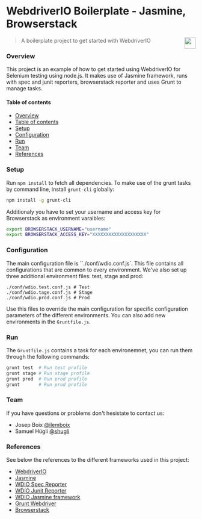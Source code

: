 # WebdriverIO Boilerplate - Jasmine, Browserstack

<img align="right" height="30" src="http://www.srgssr.ch/fileadmin/templates/images/SRGLogo.gif">

> A boilerplate project to get started with WebdriverIO

### Overview

This project is an example of how to get started using WebdriverIO for Selenium testing using node.js. It makes use of Jasmine framework, runs with spec and junit reporters, browserstack reporter and uses Grunt to manage tasks.

#### Table of contents

* [Overview](#overview)
* [Table of contents](#table-of-contents)
* [Setup](#setup)
* [Configuration](#configuration)
* [Run](#run)
* [Team](#team)
* [References](#references)

### Setup

Run `npm install` to fetch all dependencies. To make use of the grunt tasks by command line, install `grunt-cli` globally:

```sh
npm install -g grunt-cli
```

Additionaly you have to set your username and access key for Browserstack as environment varaibles:

```sh
export BROWSERSTACK_USERNAME="username"
export BROWSERSTACK_ACCESS_KEY="XXXXXXXXXXXXXXXXXXXX"
```

### Configuration

The main configuration file is ``./conf/wdio.conf.js`. This file contains all configurations that are common to every environment. We've also set up three additional environment files: test, stage and prod:

```
./conf/wdio.test.conf.js # Test
./conf/wdio.tage.conf.js # Stage
./conf/wdio.prod.conf.js # Prod
```

Use this files to override the main configuration for specific configuration parameters of the different environments. You can also add new environments in the `Gruntfile.js`.

### Run

The `Gruntfile.js` contains a task for each environemnet, you can run them through the following commands:

```sh
grunt test  # Run test profile
grunt stage # Run stage profile
grunt prod  # Run prod profile
grunt       # Run prod profile
```

### Team

If you have questions or problems don't hesistate to contact us:

* Josep Boix [@ilemboix](https://github.com/ilemboix)
* Samuel Hügli [@shugli](https://github.com/shugli)

### References

See below the references to the different frameworks used in this project:

* [WebdriverIO](http://webdriver.io/guide.html)
* [Jasmine](https://jasmine.github.io/2.1/introduction.html)
* [WDIO Spec Reporter](https://github.com/webdriverio/wdio-spec-reporter)
* [WDIO Junit Reporter](https://github.com/webdriverio/wdio-junit-reporter)
* [WDIO Jasmine framework](https://github.com/webdriverio/wdio-jasmine-framework)
* [Grunt Webdriver](https://github.com/webdriverio/grunt-webdriver)
* [Browserstack](https://www.browserstack.com)


